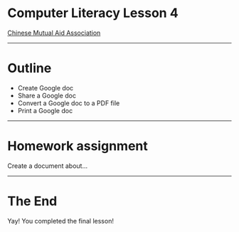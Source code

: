 # Computer Literacy Lesson 4

[Chinese Mutual Aid Association](http://chinesemutualaid.org)

---
# Outline

- Create Google doc
- Share a Google doc
- Convert a Google doc to a PDF file
- Print a Google doc

---
# Homework assignment

Create a document about...

---
# The End

Yay! You completed the final lesson!
